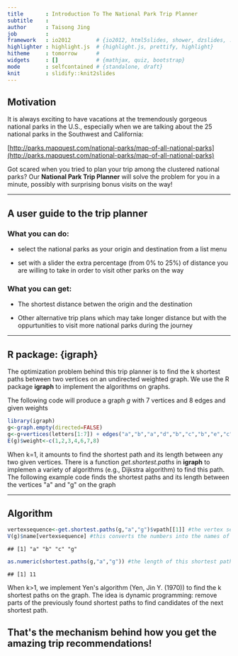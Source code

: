 ```yaml
---
title       : Introduction To The National Park Trip Planner
subtitle    : 
author      : Taisong Jing
job         : 
framework   : io2012        # {io2012, html5slides, shower, dzslides, ...}
highlighter : highlight.js  # {highlight.js, prettify, highlight}
hitheme     : tomorrow      # 
widgets     : []            # {mathjax, quiz, bootstrap}
mode        : selfcontained # {standalone, draft}
knit        : slidify::knit2slides
--- 
```


## Motivation

It is always exciting to have vacations at the tremendously gorgeous national parks in the U.S., especially when we are talking about the 25 national parks in the Southwest and California:

[http://parks.mapquest.com/national-parks/map-of-all-national-parks](http://parks.mapquest.com/national-parks/map-of-all-national-parks)

Got scared when you tried to plan your trip among the clustered national parks? Our **National Park Trip Planner** will solve the problem for you in a minute, possibly with surprising bonus visits on the way!

--- 

## A user guide to the trip planner

### What you can do:

- select the national parks as your origin and destination from a list menu

- set with a slider the extra percentage (from 0% to 25%) of distance you are willing to take in order to visit other parks on the way 

### What you can get:

- The shortest distance betwen the origin and the destination

- Other alternative trip plans which may take longer distance but with the oppurtunities to visit more national parks during the journey

---

## R package: {igraph}

The optimization problem behind this trip planner is to find the k shortest paths between two vertices on an undirected weighted graph. We use the R package **igraph** to implement the algorithms on graphs. 

The following code will produce a graph *g* with 7 vertices and 8 edges and given weights


```r
library(igraph)
g<-graph.empty(directed=FALSE)
g<-g+vertices(letters[1:7]) + edges("a","b","a","d","b","c","b","e","c","d","c","g","d","f")
E(g)$weight<-c(1,2,3,4,6,7,8)
```

When k=1, it amounts to find the shortest path and its length between any two given vertices. There is a function *get.shortest.paths* in **igraph** to implemen a variety of algorithms (e.g., Dijkstra algorithm) to find this path. The following example code finds the shortest paths and its length between the vertices "a" and "g" on the graph

---
## Algorithm


```r
vertexsequence<-get.shortest.paths(g,"a","g")$vpath[[1]] #the vertex sequence is in the format of numbers
V(g)$name[vertexsequence] #this converts the numbers into the names of the vertices
```

```
## [1] "a" "b" "c" "g"
```

```r
as.numeric(shortest.paths(g,"a","g")) #the length of this shortest path
```

```
## [1] 11
```

When k>1, we implement Yen's algorithm (Yen, Jin Y. (1970)) to find the k shortest paths on the graph. The idea is dynamic programming: remove parts of the previously found shortest paths to find candidates of the next shortest path. 

## That's the mechanism behind how you get the amazing trip recommendations!




